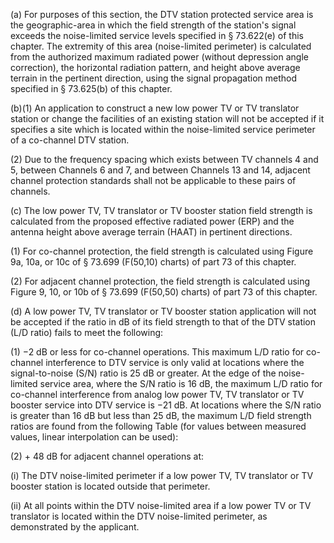 (a) For purposes of this section, the DTV station protected service area is the geographic-area in which the field strength of the station's signal exceeds the noise-limited service levels specified in § 73.622(e) of this chapter. The extremity of this area (noise-limited perimeter) is calculated from the authorized maximum radiated power (without depression angle correction), the horizontal radiation pattern, and height above average terrain in the pertinent direction, using the signal propagation method specified in § 73.625(b) of this chapter.

(b)(1) An application to construct a new low power TV or TV translator station or change the facilities of an existing station will not be accepted if it specifies a site which is located within the noise-limited service perimeter of a co-channel DTV station.

(2) Due to the frequency spacing which exists between TV channels 4 and 5, between Channels 6 and 7, and between Channels 13 and 14, adjacent channel protection standards shall not be applicable to these pairs of channels.

(c) The low power TV, TV translator or TV booster station field strength is calculated from the proposed effective radiated power (ERP) and the antenna height above average terrain (HAAT) in pertinent directions.

(1) For co-channel protection, the field strength is calculated using Figure 9a, 10a, or 10c of § 73.699 (F(50,10) charts) of part 73 of this chapter.

(2) For adjacent channel protection, the field strength is calculated using Figure 9, 10, or 10b of § 73.699 (F(50,50) charts) of part 73 of this chapter.

(d) A low power TV, TV translator or TV booster station application will not be accepted if the ratio in dB of its field strength to that of the DTV station (L/D ratio) fails to meet the following:

(1) −2 dB or less for co-channel operations. This maximum L/D ratio for co-channel interference to DTV service is only valid at locations where the signal-to-noise (S/N) ratio is 25 dB or greater. At the edge of the noise-limited service area, where the S/N ratio is 16 dB, the maximum L/D ratio for co-channel interference from analog low power TV, TV translator or TV booster service into DTV service is −21 dB. At locations where the S/N ratio is greater than 16 dB but less than 25 dB, the maximum L/D field strength ratios are found from the following Table (for values between measured values, linear interpolation can be used):

(2) + 48 dB for adjacent channel operations at:

(i) The DTV noise-limited perimeter if a low power TV, TV translator or TV booster station is located outside that perimeter.

(ii) At all points within the DTV noise-limited area if a low power TV or TV translator is located within the DTV noise-limited perimeter, as demonstrated by the applicant.

